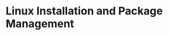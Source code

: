 # Linux Installation and Package Management

###
```

```


###
```

```



###
```

```



###
```

```
